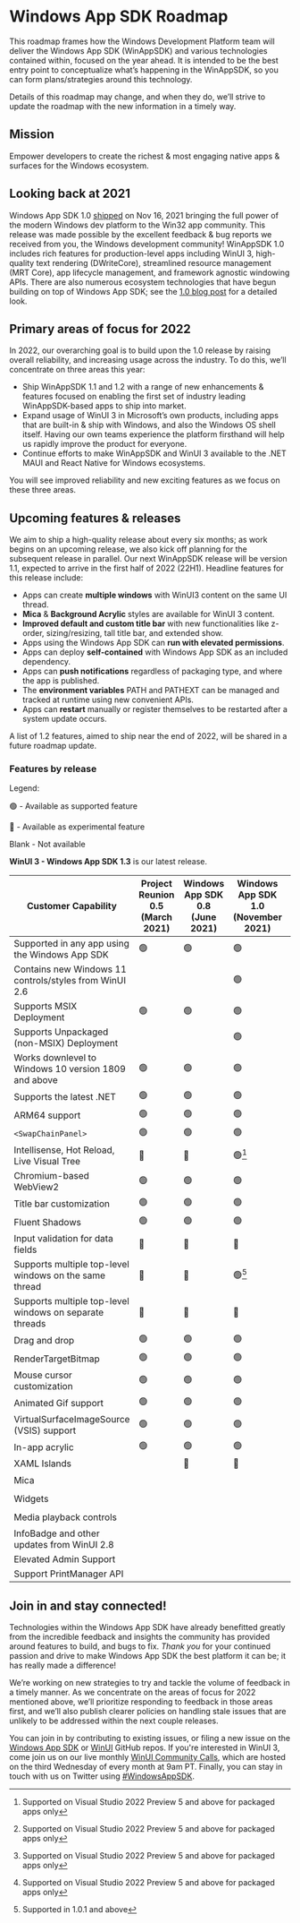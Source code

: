 # Windows App SDK Roadmap

This roadmap frames how the Windows Development Platform team will deliver the Windows App SDK (WinAppSDK) and various technologies contained within, focused on the year ahead. It is intended to be the best entry point to conceptualize what’s happening in the WinAppSDK, so you can form plans/strategies around this technology.

Details of this roadmap may change, and when they do, we’ll strive to update the roadmap with the new information in a timely way.

## Mission

Empower developers to create the richest & most engaging native apps & surfaces for the Windows ecosystem.

## Looking back at 2021

Windows App SDK 1.0 [shipped](https://docs.microsoft.com/windows/apps/windows-app-sdk/stable-channel#version-10) on Nov 16, 2021 bringing the full power of the modern Windows dev platform to the Win32 app community. 
This release was made possible by the excellent feedback & bug reports we received from you, the Windows development community! 
WinAppSDK 1.0 includes rich features for production-level apps including WinUI 3, high-quality text rendering (DWriteCore), streamlined resource management (MRT Core), app lifecycle management, and framework agnostic windowing APIs. 
There are also numerous ecosystem technologies that have begun building on top of Windows App SDK; see the [1.0 blog post](https://blogs.windows.com/windowsdeveloper/2022/02/11/window-app-sdk-ecosystem-update/) for a detailed look.

## Primary areas of focus for 2022

In 2022, our overarching goal is to build upon the 1.0 release by raising overall reliability, and increasing usage across the industry.  To do this, we’ll concentrate on three areas this year:

- Ship WinAppSDK 1.1 and 1.2 with a range of new enhancements & features focused on enabling the first set of industry leading WinAppSDK-based apps to ship into market.
- Expand usage of WinUI 3 in Microsoft’s own products, including apps that are built-in & ship with Windows, and also the Windows OS shell itself.  Having our own teams experience the platform firsthand will help us rapidly improve the product for everyone.
- Continue efforts to make WinAppSDK and WinUI 3 available to the .NET MAUI and React Native for Windows ecosystems.

You will see improved reliability and new exciting features as we focus on these three areas.

## Upcoming features & releases

We aim to ship a high-quality release about every six months; as work begins on an upcoming release, we also kick off planning for the subsequent release in parallel. 
Our next WinAppSDK release will be version 1.1, expected to arrive in the first half of 2022 (22H1). 
Headline features for this release include:

- Apps can create **multiple windows** with WinUI3 content on the same UI thread.
- **Mica** & **Background Acrylic** styles are available for WinUI 3 content.  
- **Improved default and custom title bar** with new functionalities like z-order, sizing/resizing, tall title bar, and extended show.
- Apps using the Windows App SDK can **run with elevated permissions**.
- Apps can deploy **self-contained** with Windows App SDK as an included dependency.
- Apps can **push notifications** regardless of packaging type, and where the app is published.
- The **environment variables** PATH and PATHEXT can be managed and tracked at runtime using new convenient APIs.  
- Apps can **restart** manually or register themselves to be restarted after a system update occurs.

A list of 1.2 features, aimed to ship near the end of 2022, will be shared in a future roadmap update.

### Features by release

Legend:

&#128994; - Available as supported feature

&#128311; - Available as experimental feature  

Blank -  Not available

**WinUI 3 - Windows App SDK 1.3** is our latest release.

| Customer Capability | Project Reunion 0.5 <br/>(March 2021) | Windows App SDK 0.8 <br/>(June 2021) | Windows App SDK 1.0 <br/> (November 2021) | Windows App SDK 1.1 <br/> (June 2022) | Windows App SDK 1.2 <br/> (November 2022) | Windows App SDK 1.3 <br/> (April 2023)
| ------------------- | --------------------------------                | ------------------------------- | ----------------------------- | -----| ----- | ----- |
| Supported in any app using the Windows App SDK                        | &#128994;          | &#128994;          | &#128994;      | &#128994;     | &#128994; | &#128994;
| Contains new Windows 11 controls/styles from WinUI 2.6                |                    |                    | &#128994;      | &#128994;     | &#128994; | &#128994;
| Supports MSIX Deployment                                              | &#128994;          | &#128994;          | &#128994;      | &#128994;     | &#128994; | &#128994;
| Supports Unpackaged (non-MSIX) Deployment                             |                    |                    | &#128994;      | &#128994;     | &#128994; | &#128994;
| Works downlevel to Windows 10 version 1809 and above                  | &#128994;          | &#128994;          | &#128994;      | &#128994;     | &#128994; | &#128994;
| Supports the latest .NET                                              | &#128994;          | &#128994;          | &#128994;      | &#128994;     | &#128994; | &#128994;
| ARM64 support                                                         | &#128994;          | &#128994;          | &#128994;      | &#128994;     | &#128994; | &#128994;
| `<SwapChainPanel> `                                                   | &#128994;          | &#128994;          | &#128994;      | &#128994;     | &#128994; | &#128994;
| Intellisense, Hot Reload, Live Visual Tree                            | &#128311;          | &#128311;          | &#128994;[^1]  | &#128994;[^1] | &#128994;[^1] | &#128994;[^1]
| Chromium-based WebView2                                               | &#128994;          | &#128994;          | &#128994;      | &#128994;     | &#128994; | &#128994;
| Title bar customization                                               | &#128994;          | &#128994;          | &#128994;      | &#128994;     | &#128994; | &#128994;
| Fluent Shadows                                                        | &#128994;          | &#128994;          | &#128994;      | &#128994;     | &#128994; | &#128994;
| Input validation for data fields                                      | &#128311;          | &#128311;          | &#128311;      | &#128311;     | &#128311; | &#128311;
| Supports multiple top-level windows on the same thread                | &#128311;          | &#128311;          | &#128994;[^2]  | &#128994;     | &#128994; | &#128994;
| Supports multiple top-level windows on separate threads               | &#128311;          | &#128311;          | &#128311;      | &#128311;     | &#128311; | &#128311;
| Drag and drop                                                         | &#128994;          | &#128994;          | &#128994;      | &#128994;     | &#128994; | &#128994;
| RenderTargetBitmap                                                    | &#128994;          | &#128994;          | &#128994;      | &#128994;     | &#128994; | &#128994;
| Mouse cursor customization                                            | &#128994;          | &#128994;          | &#128994;      | &#128994;     | &#128994; | &#128994;
| Animated Gif support                                                  | &#128994;          | &#128994;          | &#128994;      | &#128994;     | &#128994; | &#128994;
| VirtualSurfaceImageSource (VSIS) support                              | &#128994;          | &#128994;          | &#128994;      | &#128994;     | &#128994; | &#128994;
| In-app acrylic                                                        | &#128994;          | &#128994;          | &#128994;      | &#128994;     | &#128994; | &#128994;
| XAML Islands                                                          |                    | &#128311;          | &#128311;      | &#128311;     | &#128311; | &#128311;
| Mica                                                                  |                    |                    |                | &#128994;     | &#128994; | &#128994;
| Widgets                                                               |                    |                    |                |               | &#128994; | &#128994;
| Media playback controls                                               |                    |                    |                |               | &#128994;  | &#128994;
| InfoBadge and other updates from WinUI 2.8                            |                    |                    |                |               | &#128994; | &#128994;
| Elevated Admin Support                                                |                    |                    |                |               |           |
| Support PrintManager API                                              |                    |                    |                |               |           |

[^1]: Supported on Visual Studio 2022 Preview 5 and above for packaged apps only 
[^2]: Supported in 1.0.1 and above

## Join in and stay connected!

Technologies within the Windows App SDK have already benefitted greatly from the incredible feedback and insights the community has provided around features to build, and bugs to fix. 
*Thank you* for your continued passion and drive to make Windows App SDK the best platform it can be; it has really made a difference!

We’re working on new strategies to try and tackle the volume of feedback in a timely manner. 
As we concentrate on the areas of focus for 2022 mentioned above, we’ll prioritize responding to feedback in those areas first, and we’ll also publish clearer policies on handling stale issues that are unlikely to be addressed within the next couple releases.

You can join in by contributing to existing issues, or filing a new issue on the [Windows App SDK](https://github.com/microsoft/WindowsAppSDK) or [WinUI](https://github.com/microsoft/microsoft-ui-xaml) GitHub repos. If you're interested in WinUI 3, come join us on our live monthly [WinUI Community Calls](https://www.youtube.com/playlist?list=PLI_J2v67C23ZqsolUDaHoFkF1GKvGrttB), which are hosted on the third Wednesday of every month at 9am PT. Finally, you can stay in touch with us on Twitter using [#WindowsAppSDK](https://twitter.com/search?q=%23WindowsAppSDK). 
